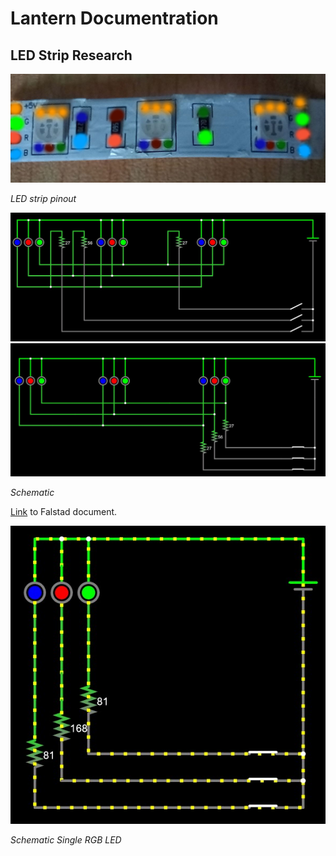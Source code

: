 # Lantern Documentration

## LED Strip Research
![Pinout](images/LED%20Strip%20Notes.jpg)

*LED strip pinout*


![Schematic Bad](images/Schematic%20Bad.jpg)
![Schematic Good](images/Schematic%20Good.jpg)

*Schematic*

[Link](https://www.falstad.com/circuit/circuitjs.html?ctz=CQAgjCAMB0l3BWcMBMcUHYMGZIA4UA2ATmIxAUgpABZsKBTAWjDACgxCVwxuwNCPbihpVuAEwYAzAIYBXADYAXJgobiomiDEjtOfGjXADwhkCLEhJsxSrUbtmnXq7HB-dyYvmr0+ctV1LSdYdgB3ITdIsDNINgjWAyMY5Nj401TMqLiEsxSo-JyCvJMPKDYAJxBCURBsQjxq2rpuMQxK6oxubHrO7lEqKgRCDoxII1wjMYmGzUx0tEae91463qLE81rN5fLco298yb2+tcFCLrrxk8xu66Prja9tr0unwVvaTnM3jldsBB8EwA4S1CR+WyBDSDcBQUJ-bp4ZLApFbSzWfx2IKOQbw-RfTyCGjfbzgmwBezBXG6dIgqJ0wq0wEZOqoxkRbBssyc5GCIo8lnE9xpCJCwXfMr85neOm7fmomWo45FMXeVW-fE1KhlLVonwYyGUmHaPGuC5A86XUm+clYhxOOE0-HTKIu60GilBbUhGkRXU67YipraszmllFMP5SMmCOXfIu9kgBNmBMx9K67y6uXpq21MPK9Ju2pu34RT7HAUFjlK675x6F66fBBmT5S7q9LPrJntj74M4ndXcZsHUvFCbMxNiqOBoxFF31RougYnJdwEB4Gq0Nex-rYbgbowtE66mibg+0TdxABuIGIhDEw1v9-DmlqSBhMAQDayd5Ds7YADO66bsuv5bh+ICyAoAEMIBwGHnuT5UEeMJQTBcHnqeRhgVhDpobBEQ4ZuOGIUUJHcDh27pJRVBgSgj5zo2lzzvWfq1LsWazDutCIWGy4Rs0m4nqR6a1HgvFiVRfqXHga5hgIjQCVQLq6jgfLfsGSa1qOYEKUh1QiCcYGybRz56WRz7iRRllUUB55WfpDmoTI0GwXZZ5rsZ26aPhGGbnpulcT5LnoRELoIKsYERa0bA3mBXDYc+0UOm+DqfqJVAOfZInSfua72VJWlTLM57mRpalFUmXEafei61rU3G1acYZKdUfaqaxlXJeFQZht11zJdxyV9b1b6rH1qytcOmmDQiXUprWfZkpiUJUo6LjcCNRhhk1y2GtiaWmptb6hnmS02itRpUvCuWVTtvxVCpzHXBVmXsFU8nadw5ngA0HSqR2kkwng7AAPZ1BAl5bqQ1CoK+EN1OuilI3UbBAA) to Falstad document.


![Schematic Single](images/Schematic%20Single%20LED.jpg)

*Schematic Single RGB LED*

